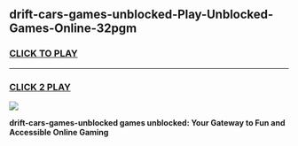 
## drift-cars-games-unblocked-Play-Unblocked-Games-Online-32pgm
<h3>
<a href="https://premium76.site?title=drift-cars-games-unblocked&ref=24A">CLICK TO PLAY</a></h3>
<hr>

<h3>
<a href="https://premium76.site?title=drift-cars-games-unblocked&ref=24A">CLICK 2 PLAY</a>
  
</h3>

<a href="https://premium76.site?title=drift-cars-games-unblocked&ref=24A"><img src="https://clearcache.store/games.png"></a>


**drift-cars-games-unblocked games unblocked: Your Gateway to Fun and Accessible Online Gaming**
